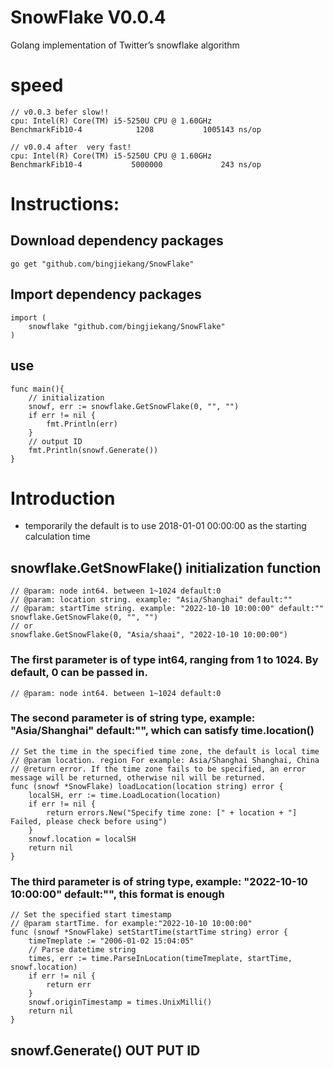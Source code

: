 # SnowFlake V0.0.4
 Golang implementation of Twitter’s snowflake algorithm

# speed

```golang
// v0.0.3 befer slow!!
cpu: Intel(R) Core(TM) i5-5250U CPU @ 1.60GHz
BenchmarkFib10-4            1208           1005143 ns/op

// v0.0.4 after  very fast!
cpu: Intel(R) Core(TM) i5-5250U CPU @ 1.60GHz
BenchmarkFib10-4           5000000             243 ns/op
```

# Instructions:

## Download dependency packages

```golang
go get "github.com/bingjiekang/SnowFlake"
```

## Import dependency packages

```golang
import (
    snowflake "github.com/bingjiekang/SnowFlake"
)   
```

## use

```golang
func main(){
	// initialization
	snowf, err := snowflake.GetSnowFlake(0, "", "")
	if err != nil {
		fmt.Println(err)
	}
	// output ID
	fmt.Println(snowf.Generate())
}
```

#  Introduction 

+ temporarily the default is to use 2018-01-01 00:00:00 as the starting calculation time

## snowflake.GetSnowFlake() initialization function

```golang
// @param: node int64. between 1~1024 default:0
// @param: location string. example: "Asia/Shanghai" default:""
// @param: startTime string. example: "2022-10-10 10:00:00" default:""
snowflake.GetSnowFlake(0, "", "") 
// or
snowflake.GetSnowFlake(0, "Asia/shaai", "2022-10-10 10:00:00")
```

### The first parameter is of type int64, ranging from 1 to 1024. By default, 0 can be passed in.

```golang
// @param: node int64. between 1~1024 default:0
```

### The second parameter is of string type, example: "Asia/Shanghai" default:"", which can satisfy time.location()

```golang
// Set the time in the specified time zone, the default is local time
// @param location. region For example: Asia/Shanghai Shanghai, China
// @return error. If the time zone fails to be specified, an error message will be returned, otherwise nil will be returned.
func (snowf *SnowFlake) loadLocation(location string) error {
	localSH, err := time.LoadLocation(location)
	if err != nil {
		return errors.New("Specify time zone: [" + location + "] Failed, please check before using")
	}
	snowf.location = localSH
	return nil
}
```

### The third parameter is of string type, example: "2022-10-10 10:00:00" default:"", this format is enough

```golang
// Set the specified start timestamp
// @param startTime. for example:"2022-10-10 10:00:00"
func (snowf *SnowFlake) setStartTime(startTime string) error {
	timeTmeplate := "2006-01-02 15:04:05"
	// Parse datetime string
	times, err := time.ParseInLocation(timeTmeplate, startTime, snowf.location)
	if err != nil {
		return err
	}
	snowf.originTimestamp = times.UnixMilli()
	return nil
}
```


## snowf.Generate() OUT PUT ID